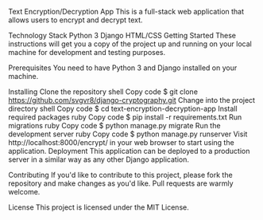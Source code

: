 Text Encryption/Decryption App
This is a full-stack web application that allows users to encrypt and decrypt text.

Technology Stack
Python 3
Django
HTML/CSS
Getting Started
These instructions will get you a copy of the project up and running on your local machine for development and testing purposes.

Prerequisites
You need to have Python 3 and Django installed on your machine.

Installing
Clone the repository
shell
Copy code
$ git clone https://github.com/svgvr8/django-cryptography.git
Change into the project directory
shell
Copy code
$ cd text-encryption-decryption-app
Install required packages
ruby
Copy code
$ pip install -r requirements.txt
Run migrations
ruby
Copy code
$ python manage.py migrate
Run the development server
ruby
Copy code
$ python manage.py runserver
Visit http://localhost:8000/encrypt/ in your web browser to start using the application.
Deployment
This application can be deployed to a production server in a similar way as any other Django application.

Contributing
If you'd like to contribute to this project, please fork the repository and make changes as you'd like. Pull requests are warmly welcome.

License
This project is licensed under the MIT License.